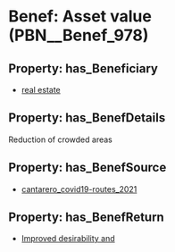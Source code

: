 # Benef: __Asset value__ (PBN__Benef_978)

## Property: has_Beneficiary

* [real estate](../Stakeholder/PBN__Stakeholder_384)

## Property: has_BenefDetails

Reduction of crowded areas

## Property: has_BenefSource

* [cantarero_covid19-routes_2021](../Article/PBN__Article_201)

## Property: has_BenefReturn

* [Improved desirability and](../BenefReturn/PBN__BenefReturn_1077)

